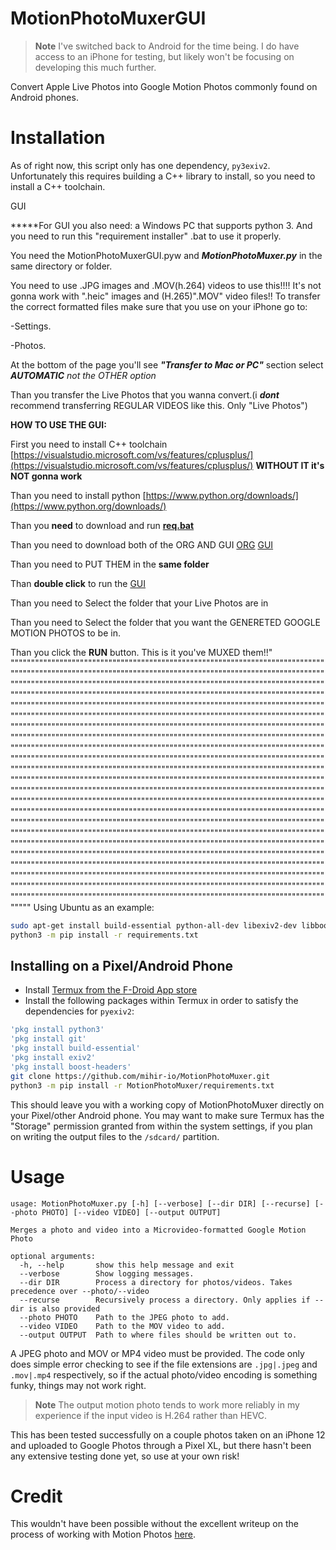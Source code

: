 MotionPhotoMuxerGUI
================

> **Note**
> I've switched back to Android for the time being. I do have access to an iPhone for testing, but
> likely won't be focusing on developing this much further.

Convert Apple Live Photos into Google Motion Photos commonly found on Android phones.

# Installation

As of right now, this script only has one dependency, `py3exiv2`. Unfortunately
this requires building a C++ library to install, so you need to install a C++ toolchain.

GUI

*****For GUI you also need: a Windows PC that supports python 3.
And you need to run this "requirement installer" .bat to use it properly.

You need the MotionPhotoMuxerGUI.pyw and ***MotionPhotoMuxer.py*** in the same directory or folder.

You need to use .JPG images and .MOV(h.264) videos to use this!!!! It's not gonna work with ".heic" images and (H.265)".MOV" video files!! To transfer the correct formatted files make sure that you use on your iPhone go to:

-Settings.

-Photos.

At the bottom of the page you'll see ***"Transfer to Mac or PC"*** section select ***AUTOMATIC*** *not the OTHER option*

Than you transfer the Live Photos that you wanna convert.(i ***dont*** recommend transferring REGULAR VIDEOS like this. Only "Live Photos")

**HOW TO USE THE GUI:**

First you need to install C++ toolchain [https://visualstudio.microsoft.com/vs/features/cplusplus/](https://visualstudio.microsoft.com/vs/features/cplusplus/) **WITHOUT IT it's **NOT** gonna work**

Than you need to install python [https://www.python.org/downloads/](https://www.python.org/downloads/)

Than you **need** to download and run **[req.bat](https://github.com/gototheskinny/MotionPhotoMuxerGUI/blob/main/req.bat)**

Than you need to download both of the ORG AND GUI [ORG](https://github.com/gototheskinny/MotionPhotoMuxerGUI/blob/main/MotionPhotoMuxer.py) [GUI](https://github.com/gototheskinny/MotionPhotoMuxerGUI/blob/main/MotionPhotoMuxerGUI.pyw)

Than you need to PUT THEM in the **same folder**

Than **double click** to run the [GUI](https://github.com/gototheskinny/MotionPhotoMuxerGUI/blob/main/MotionPhotoMuxerGUI.pyw)

Than you need to Select the folder that your Live Photos are in

Than you need to Select the folder that you want the GENERETED GOOGLE MOTION PHOTOS to be in.

Than you click the **RUN** button. This is it you've MUXED them!!"
""""""""""""""""""""""""""""""""""""""""""""""""""""""""""""""""""""""""""""""""""""""""""""""""""""""""""""""""""""""""""""""""""""""""""""""""""""""""""""""""""""""""""""""""""""""""""""""""""""""""""""""""""""""""""""""""""""""""""""""""""""""""""""""""""""""""""""""""""""""""""""""""""""""""""""""""""""""""""""""""""""""""""""""""""""""""""""""""""""""""""""""""""""""""""""""""""""""""""""""""""""""""""""""""""""""""""""""""""""""""""""""""""""""""""""""""""""""""""""""""""""""""""""""""""""""""""""""""""""""""""""""""""""""""""""""""""""""""""""""""""""""""""""""""""""""""""""""""""""""""""""""""""""""""""""""""""""""""""""""""""""""""""""""""""""""""""""""""""""""""""""""""""""""""""""""""""""""""""""""""""""""""""""""""""""""""""""""""""""""""""""""""""""""""""""""""""""""""""""""""""""""""""""""""""""""""""""""""""""""""""""""""""""""""""""""""""""""""""""""""""""""""""""""""""""""""""""""""""""""""""""""""""""""""""""""""""""""""""""""""""""""""""""""""""""""""""""""""""""""""""""""""""""""""""""""""""""""""""""""""""""""""""""""""""""""""""""""""""""""""""""""""""""""""""""""""""""""""""""""""""""""""""""""""""""""""""""""""""""""""""""""""""""""""""""""""""""""""""""""""""""""""""""""""""""""""""""""""""""""""""""""""""""""""""""""""""""""""""""""""""""""""""""""""""""""""""""""""""""""""""""""""""""""""""""""""""""""""""""""""""""""""""""""""""""""""""""""""""""""""""""""""""""""""""""""""""""""""""""""""""""""""""""""""""""""""""""""""""""""""""""""""""""""""""""""""""""""""""""""""""""""""""""""""""""""""""""""""""""""""""""""""""""""""""""""""""""""""""""""""""""""""""""""""""""""""""""""""""""""""""""""""""""""""""""""""""""""""""""""""""""""""""""""""""""""""""""""""""""""""""""""""""""""""""""""""""""""""""""""""""""""""""""""""
Using Ubuntu as an example:

~~~bash
sudo apt-get install build-essential python-all-dev libexiv2-dev libboost-python-dev python3 python3-pip python3-venv
python3 -m pip install -r requirements.txt
~~~

## Installing on a Pixel/Android Phone

* Install [Termux from the F-Droid App store](https://f-droid.org/en/packages/com.termux/)
* Install the following packages within Termux in order to satisfy the dependencies for `pyexiv2`:

~~~bash
'pkg install python3'
'pkg install git'
'pkg install build-essential'
'pkg install exiv2'
'pkg install boost-headers'
git clone https://github.com/mihir-io/MotionPhotoMuxer.git
python3 -m pip install -r MotionPhotoMuxer/requirements.txt
~~~

This should leave you with a working copy of MotionPhotoMuxer directly on your Pixel/other Android phone.
You may want to make sure Termux has the "Storage" permission granted from within the system settings, if
you plan on writing the output files to the `/sdcard/` partition.


# Usage

~~~
usage: MotionPhotoMuxer.py [-h] [--verbose] [--dir DIR] [--recurse] [--photo PHOTO] [--video VIDEO] [--output OUTPUT]

Merges a photo and video into a Microvideo-formatted Google Motion Photo

optional arguments:
  -h, --help       show this help message and exit
  --verbose        Show logging messages.
  --dir DIR        Process a directory for photos/videos. Takes precedence over --photo/--video
  --recurse        Recursively process a directory. Only applies if --dir is also provided
  --photo PHOTO    Path to the JPEG photo to add.
  --video VIDEO    Path to the MOV video to add.
  --output OUTPUT  Path to where files should be written out to.
~~~

A JPEG photo and MOV or MP4 video must be provided. The code only does simple
error checking to see if the file extensions are `.jpg|.jpeg` and `.mov|.mp4`
respectively, so if the actual photo/video encoding is something funky, things
may not work right.

> **Note**
> The output motion photo tends to work more reliably in my experience if the input video is H.264 rather than HEVC.

This has been tested successfully on a couple photos taken on an iPhone 12 and
uploaded to Google Photos through a Pixel XL, but there hasn't been any
extensive testing done yet, so use at your own risk!

# Credit

This wouldn't have been possible without the excellent writeup on the process
of working with Motion Photos [here](https://medium.com/android-news/working-with-motion-photos-da0aa49b50c).
